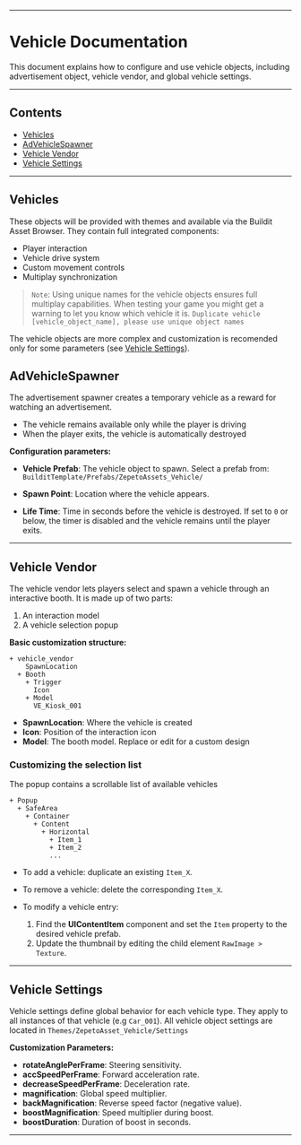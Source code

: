 
---

# Vehicle Documentation

This document explains how to configure and use vehicle objects, including advertisement object, vehicle vendor, and global vehicle settings.

---

## Contents
* [Vehicles](#vehicles)
* [AdVehicleSpawner](#advehiclespawner)
* [Vehicle Vendor](#vehicle-vendor)
* [Vehicle Settings](#vehicle-settings)

---

## Vehicles

These objects will be provided with themes and available via the Buildit Asset Browser. They contain full integrated components:

- Player interaction
- Vehicle drive system
- Custom movement controls
- Multiplay synchronization

> `Note`: Using unique names for the vehicle objects ensures full multiplay capabilities. When testing your game you might get a warning to let you know which vehicle it is.
```Duplicate vehicle [vehicle_object_name], please use unique object names``` 


The vehicle objects are more complex and customization is recomended only for some parameters (see [Vehicle Settings](#vehicle-settings)).



## AdVehicleSpawner

The advertisement spawner creates a temporary vehicle as a reward for watching an advertisement.

* The vehicle remains available only while the player is driving
* When the player exits, the vehicle is automatically destroyed

**Configuration parameters:**

* **Vehicle Prefab**: The vehicle object to spawn.
  Select a prefab from: `BuilditTemplate/Prefabs/ZepetoAssets_Vehicle/`

* **Spawn Point**: Location where the vehicle appears.

* **Life Time**: Time in seconds before the vehicle is destroyed.
  If set to `0` or below, the timer is disabled and the vehicle remains until the player exits.

---

## Vehicle Vendor

The vehicle vendor lets players select and spawn a vehicle through an interactive booth.
It is made up of two parts:

1. An interaction model
2. A vehicle selection popup

**Basic customization structure:**

```
+ vehicle_vendor
    SpawnLocation
  + Booth
    + Trigger
      Icon
    + Model
      VE_Kiosk_001
```

* **SpawnLocation**: Where the vehicle is created
* **Icon**: Position of the interaction icon
* **Model**: The booth model. Replace or edit for a custom design

### Customizing the selection list

The popup contains a scrollable list of available vehicles

```
+ Popup
  + SafeArea
    + Container
      + Content
        + Horizontal
          + Item_1
          + Item_2
          ...
```

* To add a vehicle: duplicate an existing `Item_X`.
* To remove a vehicle: delete the corresponding `Item_X`.
* To modify a vehicle entry:

  1. Find the **UIContentItem** component and set the `Item` property to the desired vehicle prefab.
  2. Update the thumbnail by editing the child element `RawImage > Texture`.

---

## Vehicle Settings

Vehicle settings define global behavior for each vehicle type.
They apply to all instances of that vehicle (e.g `Car_001`). All vehicle object settings are located in
`Themes/ZepetoAsset_Vehicle/Settings`

**Customization Parameters:**

* **rotateAnglePerFrame**: Steering sensitivity.
* **accSpeedPerFrame**: Forward acceleration rate.
* **decreaseSpeedPerFrame**: Deceleration rate.
* **magnification**: Global speed multiplier.
* **backMagnification**: Reverse speed factor (negative value).
* **boostMagnification**: Speed multiplier during boost.
* **boostDuration**: Duration of boost in seconds.

---
